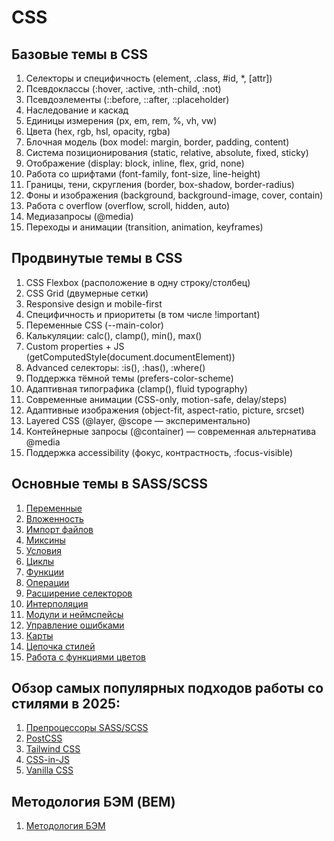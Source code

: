 # CSS

## Базовые темы в CSS

1. Селекторы и специфичность (element, .class, #id, *, [attr])
2. Псевдоклассы (:hover, :active, :nth-child, :not)
3. Псевдоэлементы (::before, ::after, ::placeholder)
4. Наследование и каскад
5. Единицы измерения (px, em, rem, %, vh, vw)
6. Цвета (hex, rgb, hsl, opacity, rgba)
7. Блочная модель (box model: margin, border, padding, content)
8. Система позиционирования (static, relative, absolute, fixed, sticky)
9. Отображение (display: block, inline, flex, grid, none)
10. Работа со шрифтами (font-family, font-size, line-height)
11. Границы, тени, скругления (border, box-shadow, border-radius)
12. Фоны и изображения (background, background-image, cover, contain)
13. Работа с overflow (overflow, scroll, hidden, auto)
14. Медиазапросы (@media)
15. Переходы и анимации (transition, animation, keyframes)

## Продвинутые темы в CSS

1. CSS Flexbox (расположение в одну строку/столбец)
2. CSS Grid (двумерные сетки)
3. Responsive design и mobile-first
4. Специфичность и приоритеты (в том числе !important)
5. Переменные CSS (--main-color)
6. Калькуляции: calc(), clamp(), min(), max()
7. Custom properties + JS (getComputedStyle(document.documentElement))
8. Advanced селекторы: :is(), :has(), :where()
9. Поддержка тёмной темы (prefers-color-scheme)
10. Адаптивная типографика (clamp(), fluid typography)
11. Современные анимации (CSS-only, motion-safe, delay/steps)
12. Адаптивные изображения (object-fit, aspect-ratio, picture, srcset)
13. Layered CSS (@layer, @scope — экспериментально)
14. Контейнерные запросы (@container) — современная альтернатива @media
15. Поддержка accessibility (фокус, контрастность, :focus-visible)

## Основные темы в SASS/SCSS

1. [Переменные](3.%20Основные%20темы%20в%20SASS/1.%20Переменные.md)
2. [Вложенность](3.%20Основные%20темы%20в%20SASS/2.%20Вложенность.md)
3. [Импорт файлов](3.%20Основные%20темы%20в%20SASS/3.%20Импорт%20файлов.md)
4. [Миксины](3.%20Основные%20темы%20в%20SASS/4.%20Миксины.md)
5. [Условия](3.%20Основные%20темы%20в%20SASS/5.%20Условия.md)
6. [Циклы](3.%20Основные%20темы%20в%20SASS/6.%20Циклы.md)
7. [Функции](3.%20Основные%20темы%20в%20SASS/7.%20Функции.md)
8. [Операции](3.%20Основные%20темы%20в%20SASS/8.%20Операции.md)
9. [Расширение селекторов](3.%20Основные%20темы%20в%20SASS/9.%20Расширение%20селекторов.md)
10. [Интерполяция](3.%20Основные%20темы%20в%20SASS/10.%20Интерполяция.md)
11. [Модули и неймспейсы](3.%20Основные%20темы%20в%20SASS/11.%20Модули%20и%20неймспейсы.md)
12. [Управление ошибками](3.%20Основные%20темы%20в%20SASS/12.%20Управление%20ошибками.md)
13. [Карты](3.%20Основные%20темы%20в%20SASS/13.%20Карты.md)
14. [Цепочка стилей](3.%20Основные%20темы%20в%20SASS/14.%20Цепочка%20стилей.md)
15. [Работа с функциями цветов](3.%20Основные%20темы%20в%20SASS/15.%20Работа%20с%20функциями%20цветов.md)

## Обзор самых популярных подходов работы со стилями в 2025:

1. [Препроцессоры SASS/SCSS](4.%20Обзор%20подходов/1.%20SASS%20(SCSS).md)
2. [PostCSS](4.%20Обзор%20подходов/2.%20PostCSS.md)
3. [Tailwind CSS](4.%20Обзор%20подходов/3.%20Taiwind%20CSS.md)
4. [CSS-in-JS](4.%20Обзор%20подходов/4.%20CSS-in-JS.md)
5. [Vanilla CSS](4.%20Обзор%20подходов/5.%20Vanilla%20CSS.md)

## Методология БЭМ (BEM)

1. [Методология БЭМ](5.%20БЭМ/1.%20Методология%20БЭМ.md)